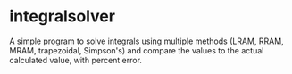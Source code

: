 # integralsolver
A simple program to solve integrals using multiple methods (LRAM, RRAM, MRAM, trapezoidal, Simpson's) and compare the values to the actual calculated value, with percent error.

